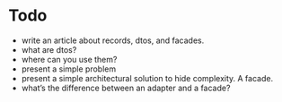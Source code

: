 # Todo
- write an article about records, dtos, and facades. 
- what are dtos?
- where can you use them?
- present a simple problem
- present a simple architectural solution to hide complexity. A facade. 
- what’s the difference between an adapter and a facade?
